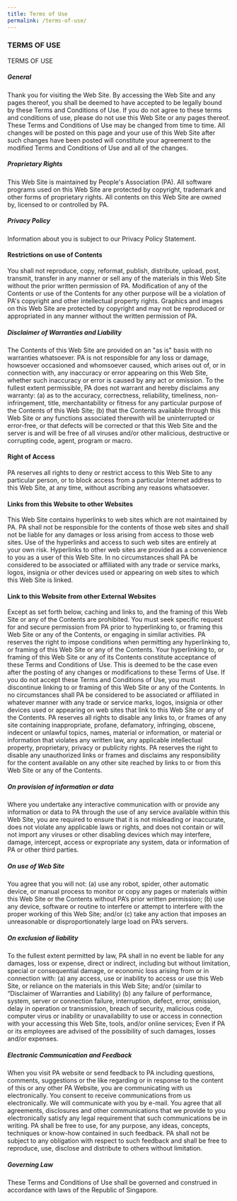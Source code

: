 ```yaml
---
title: Terms of Use
permalink: /terms-of-use/
---
```

### TERMS OF USE

TERMS OF USE<br>

##### General
Thank you for visiting the Web Site. By accessing the Web Site and any pages thereof, you shall be deemed to have accepted to be legally bound by these Terms and Conditions of Use. If you do not agree to these terms and conditions of use, please do not use this Web Site or any pages thereof.
These Terms and Conditions of Use may be changed from time to time. All changes will be posted on this page and your use of this Web Site after such changes have been posted will constitute your agreement to the modified Terms and Conditions of Use and all of the changes.

##### Proprietary Rights
This Web Site is maintained by People's Association (PA). All software programs used on this Web Site are protected by copyright, trademark and other forms of proprietary rights. All contents on this Web Site are owned by, licensed to or controlled by PA.

##### Privacy Policy
 Information about you is subject to our Privacy Policy Statement.
 
#### Restrictions on use of Contents
You shall not reproduce, copy, reformat, publish, distribute, upload, post, transmit, transfer in any manner or sell any of the materials in this Web Site without the prior written permission of PA.
Modification of any of the Contents or use of the Contents for any other purpose will be a violation of PA's copyright and other intellectual property rights. Graphics and images on this Web Site are protected by copyright and may not be reproduced or appropriated in any manner without the written permission of PA.

##### Disclaimer of Warranties and Liability
The Contents of this Web Site are provided on an "as is" basis with no warranties whatsoever. PA is not responsible for any loss or damage, howsoever occasioned and whomsoever caused, which arises out of, or in connection with, any inaccuracy or error appearing on this Web Site, whether such inaccuracy or error is caused by any act or omission.
To the fullest extent permissible, PA does not warrant and hereby disclaims any warranty:
(a) as to the accuracy, correctness, reliability, timeliness, non-infringement, title, merchantability or fitness for any particular purpose of the Contents of this Web Site;
(b) that the Contents available through this Web Site or any functions associated therewith will be uninterrupted or error-free, or that defects will be corrected or that this Web Site and the server is and will be free of all viruses and/or other malicious, destructive or corrupting code, agent, program or macro.
#### Right of Access
PA reserves all rights to deny or restrict access to this Web Site to any particular person, or to block access from a particular Internet address to this Web Site, at any time, without ascribing any reasons whatsoever.
#### Links from this Website to other Websites
This Web Site contains hyperlinks to web sites which are not maintained by PA. PA shall not be responsible for the contents of those web sites and shall not be liable for any damages or loss arising from access to those web sites. Use of the hyperlinks and access to such web sites are entirely at your own risk.
Hyperlinks to other web sites are provided as a convenience to you as a user of this Web Site. In no circumstances shall PA be considered to be associated or affiliated with any trade or service marks, logos, insignia or other devices used or appearing on web sites to which this Web Site is linked.
#### Link to this Website from other External Websites
 Except as set forth below, caching and links to, and the framing of this Web Site or any of the Contents are prohibited.
You must seek specific request for and secure permission from PA prior to hyperlinking to, or framing this Web Site or any of the Contents, or engaging in similar activities. PA reserves the right to impose conditions when permitting any hyperlinking to, or framing of this Web Site or any of the Contents.
Your hyperlinking to, or framing of this Web Site or any of its Contents constitute acceptance of these Terms and Conditions of Use. This is deemed to be the case even after the posting of any changes or modifications to these Terms of Use. If you do not accept these Terms and Conditions of Use, you must discontinue linking to or framing of this Web Site or any of the Contents.
In no circumstances shall PA be considered to be associated or affiliated in whatever manner with any trade or service marks, logos, insignia or other devices used or appearing on web sites that link to this Web Site or any of the Contents.
PA reserves all rights to disable any links to, or frames of any site containing inappropriate, profane, defamatory, infringing, obscene, indecent or unlawful topics, names, material or information, or material or information that violates any written law, any applicable intellectual property, proprietary, privacy or publicity rights.
PA reserves the right to disable any unauthorized links or frames and disclaims any responsibility for the content available on any other site reached by links to or from this Web Site or any of the Contents.
##### On provision of information or data 

Where you undertake any interactive communication with or provide any information or data to PA through the use of any service available within this Web Site, you are required to ensure that it is not misleading or inaccurate, does not violate any applicable laws or rights, and does not contain or will not import any viruses or other disabling devices which may interfere, damage, intercept, access or expropriate any system, data or information of PA or other third parties.
##### On use of Web Site 

You agree that you will not:
(a) use any robot, spider, other automatic device, or manual process to monitor or copy any pages or materials within this Web Site or the Contents without PA’s prior written permission; 
(b) use any device, software or routine to interfere or attempt to interfere with the proper working of this Web Site; and/or 
(c) take any action that imposes an unreasonable or disproportionately large load on PA’s servers. 
##### On exclusion of liability 

To the fullest extent permitted by law, PA shall in no event be liable for any damages, loss or expense, direct or indirect, including but without limitation, special or consequential damage, or economic loss arising from or in connection with:
(a) any access, use or inability to access or use this Web Site, or reliance on the materials in this Web Site; and/or  (similar to “Disclaimer of Warranties and Liability)
(b) any failure of performance, system, server or connection failure, interruption, defect, error, omission, delay in operation or transmission, breach of security, malicious code, computer virus or inability or unavailability to use or access in connection with your accessing this Web Site, tools, and/or online services;
Even if PA or its employees are advised of the possibility of such damages, losses and/or expenses.
##### Electronic Communication and Feedback
 When you visit PA website or send feedback to PA including questions, comments, suggestions or the like regarding or in response to the content of this or any other PA Website, you are communicating with us electronically. You consent to receive communications from us electronically. We will communicate with you by e-mail. You agree that all agreements, disclosures and other communications that we provide to you electronically satisfy any legal requirement that such communications be in writing.
PA shall be free to use, for any purpose, any ideas, concepts, techniques or know-how contained in such feedback. PA shall not be subject to any obligation with respect to such feedback and shall be free to reproduce, use, disclose and distribute to others without limitation.
##### Governing Law
These Terms and Conditions of Use shall be governed and construed in accordance with laws of the Republic of Singapore.